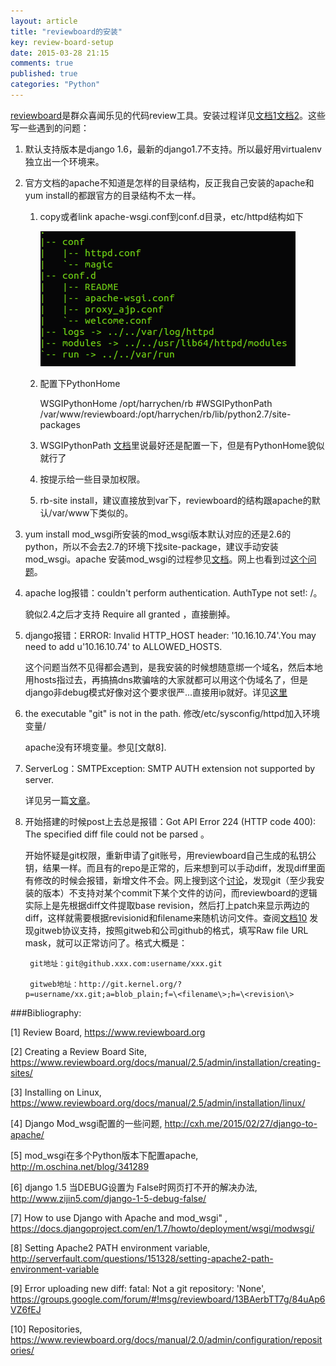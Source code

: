 ```yaml
---
layout: article
title: "reviewboard的安装"
key: review-board-setup
date: 2015-03-28 21:15
comments: true
published: true
categories: "Python"
---
```


  [reviewboard][1]是群众喜闻乐见的代码review工具。安装过程详见[文档1][2][文档2][3]。这些写一些遇到的问题：

1. 默认支持版本是django 1.6，最新的django1.7不支持。所以最好用virtualenv独立出一个环境来。

2. 官方文档的apache不知道是怎样的目录结构，反正我自己安装的apache和yum install的都跟官方的目录结构不太一样。

	1. copy或者link apache-wsgi.conf到conf.d目录，etc/httpd结构如下

		![](/assets/images/2015/etc_httpd.png)

	2. 配置下PythonHome

		WSGIPythonHome /opt/harrychen/rb
		#WSGIPythonPath /var/www/reviewboard:/opt/harrychen/rb/lib/python2.7/site-packages

	3. WSGIPythonPath [文档][7]里说最好还是配置一下，但是有PythonHome貌似就行了

	4. 按提示给一些目录加权限。

	5. rb-site install，建议直接放到var下，reviewboard的结构跟apache的默认/var/www下类似的。

<!--more-->

3. yum install mod_wsgi所安装的mod_wsgi版本默认对应的还是2.6的python，所以不会去2.7的环境下找site-package，建议手动安装mod_wsgi。apache 安装mod_wsgi的过程参见[文档][4]。网上也看到过[这个问题][5]。

4. apache log报错：couldn't perform authentication. AuthType not set!: /。

	貌似2.4之后才支持 Require all granted ，直接删掉。

5. django报错：ERROR: Invalid HTTP_HOST header: '10.16.10.74'.You may need to add u'10.16.10.74' to ALLOWED_HOSTS.

 	这个问题当然不见得都会遇到，是我安装的时候想随意绑一个域名，然后本地用hosts指过去，再搞搞dns欺骗啥的大家就都可以用这个伪域名了，但是django非debug模式好像对这个要求很严...直接用ip就好。详见[这里][6]

6. the executable "git" is not in the path. 修改/etc/sysconfig/httpd加入环境变量/

	apache没有环境变量。参见[文献8].

7. ServerLog：SMTPException: SMTP AUTH extension not supported by server.

	详见另一篇[文章][9]。

8. 开始搭建的时候post上去总是报错：Got API Error 224 (HTTP code 400): The specified diff file could not be parsed 。

	开始怀疑是git权限，重新申请了git账号，用reviewboard自己生成的私钥公钥，结果一样。而且有的repo是正常的，后来想到可以手动diff，发现diff里面有修改的时候会报错，新增文件不会。网上搜到这个[讨论][9]，发现git（至少我安装的版本）不支持对某个commit下某个文件的访问，而reviewboard的逻辑实际上是先根据diff文件提取base revision，然后打上patch来显示两边的diff，这样就需要根据revisionid和filename来随机访问文件。查阅[文档10][10] 发现gitweb协议支持，按照gitweb和公司github的格式，填写Raw file URL mask，就可以正常访问了。格式大概是：

		git地址：git@github.xxx.com:username/xxx.git

		gitweb地址：http://git.kernel.org/?p=username/xx.git;a=blob_plain;f=\<filename\>;h=\<revision\>




[1]: https://www.reviewboard.org   "Review Board"
[2]: https://www.reviewboard.org/docs/manual/2.5/admin/installation/creating-sites/ "Creating a Review Board Site"
[3]: https://www.reviewboard.org/docs/manual/2.5/admin/installation/linux/ "Installing on Linux"
[4]: http://cxh.me/2015/02/27/django-to-apache/ "Django Mod_wsgi配置的一些问题"
[5]: http://m.oschina.net/blog/341289 "mod_wsgi在多个Python版本下配置apache"
[6]: http://www.zijin5.com/django-1-5-debug-false/ "django 1.5 当DEBUG设置为 False时网页打不开的解决办法"
[7]: https://docs.djangoproject.com/en/1.7/howto/deployment/wsgi/modwsgi/ "How to use Django with Apache and mod_wsgi"
[8]: http://serverfault.com/questions/151328/setting-apache2-path-environment-variable "Setting Apache2 PATH environment variable"
[9]: https://groups.google.com/forum/#!msg/reviewboard/13BAerbTT7g/84uAp6VZ6fEJ "Error uploading new diff: fatal: Not a git repository: 'None'"
[10]: https://www.reviewboard.org/docs/manual/2.0/admin/configuration/repositories/ "Repositories"

###Bibliography:

  \[1] Review Board, <https://www.reviewboard.org>

  \[2] Creating a Review Board Site, <https://www.reviewboard.org/docs/manual/2.5/admin/installation/creating-sites/>

  \[3] Installing on Linux, <https://www.reviewboard.org/docs/manual/2.5/admin/installation/linux/>

  \[4] Django Mod_wsgi配置的一些问题, <http://cxh.me/2015/02/27/django-to-apache/>

  \[5] mod_wsgi在多个Python版本下配置apache, <http://m.oschina.net/blog/341289>

  \[6] django 1.5 当DEBUG设置为 False时网页打不开的解决办法, <http://www.zijin5.com/django-1-5-debug-false/>

  \[7] How to use Django with Apache and mod_wsgi" , <https://docs.djangoproject.com/en/1.7/howto/deployment/wsgi/modwsgi/>

  \[8] Setting Apache2 PATH environment variable, <http://serverfault.com/questions/151328/setting-apache2-path-environment-variable>

  \[9] Error uploading new diff: fatal: Not a git repository: 'None', <https://groups.google.com/forum/#!msg/reviewboard/13BAerbTT7g/84uAp6VZ6fEJ>

  \[10] Repositories, <https://www.reviewboard.org/docs/manual/2.0/admin/configuration/repositories/>
